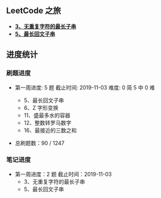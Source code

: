 ## LeetCode 之旅

- [**3、无重复字符的最长子串**](https://github.com/hubvue/algorithms/issues/32)
- [**5、最长回文子串**](https://github.com/hubvue/algorithms/issues/33)

## 进度统计

### 刷题进度

- 第一周进度: 5 题 截止时间: 2019-11-03 难度: 0 简 5 中 0 难

  - 5、最长回文子串
  - 6、Z 字形变换
  - 11、盛最多水的容器
  - 12、整数转罗马数字
  - 16、最接近的三数之和

- 总刷题数：90 / 1247

### 笔记进度

- 第一周进度：2 题 截止时间：2019-11-03
  - 3、无重复字符的最长子串
  - 5、最长回文子串
